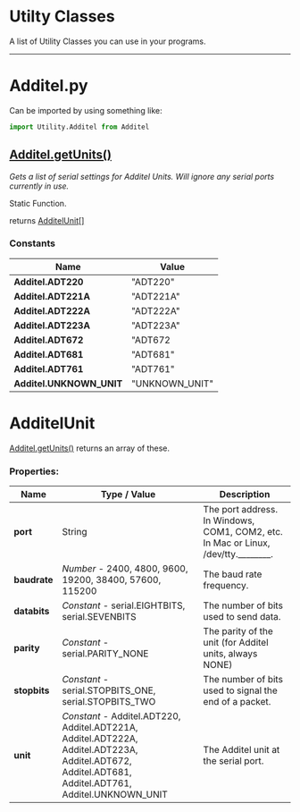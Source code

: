 # Utilty Classes

A list of Utility Classes you can use in your programs.

---
# Additel.py

Can be imported by using something like:
```python
import Utility.Additel from Additel
```

## [Additel.getUnits()](#additelgetunits)

*Gets a list of serial settings for Additel Units.  Will ignore any serial ports currently in use.*

Static Function.

returns [AdditelUnit[]](#additelunit)

### Constants

| Name | Value |
| --- | ---|
| **Additel.ADT220** | "ADT220" |
| **Additel.ADT221A** | "ADT221A" |
| **Additel.ADT222A** | "ADT222A" |
| **Additel.ADT223A** | "ADT223A" |
| **Additel.ADT672** | "ADT672 |
| **Additel.ADT681** | "ADT681" |
| **Additel.ADT761** | "ADT761" |
| **Additel.UNKNOWN_UNIT** | "UNKNOWN_UNIT" |

# AdditelUnit

[Additel.getUnits()](#additelgetunits) returns an array of these.

### Properties:

| Name | Type / Value | Description |
| --- | --- | --- |
| **port** | String | The port address.  In Windows, COM1, COM2, etc.  In Mac or Linux, /dev/tty.________. |
| **baudrate** | *Number* - 2400, 4800, 9600, 19200, 38400, 57600, 115200 | The baud rate frequency. |
| **databits** | *Constant* - serial.EIGHTBITS, serial.SEVENBITS | The number of bits used to send data. |
| **parity** | *Constant* - serial.PARITY_NONE | The parity of the unit (for Additel units, always NONE) |
| **stopbits** | *Constant* - serial.STOPBITS_ONE, serial.STOPBITS_TWO | The number of bits used to signal the end of a packet. |
| **unit** | *Constant* - Additel.ADT220, Additel.ADT221A, Additel.ADT222A, Additel.ADT223A, Additel.ADT672, Additel.ADT681, Additel.ADT761, Additel.UNKNOWN_UNIT | The Additel unit at the serial port. |
